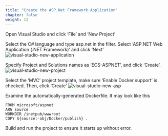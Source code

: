 ```yaml
---
title: "Create the ASP.Net Framework Application"
chapter: false
weight: 12
---
```



Open Visual Studio and click ‘File’ and ‘New Project’

Select the C# language and type asp.net in the filter. Select ‘ASP.NET Web Application (.NET Framework)’ and click ‘Next’
![visual-studio-new-application](/images/ecs-windows/visual-studio-new-application.png)

Specify Project and Solutions names as ‘ECS-ASPNET’, and click ‘Create’.
![visual-studio-new-project](/images/ecs-windows/visual-studio-new-project.png)

Select the ‘MVC’ project template, make sure ‘Enable Docker support’ is checked. Then, click ‘Create’
![visual-studio-new-asp](/images/ecs-windows/visual-studio-new-asp.png)

Examine the automatically-generated Dockerfile. It may look like this

```docker
FROM microsoft/aspnet
ARG source
WORKDIR /inetpub/wwwroot
COPY ${source:-obj/Docker/publish} .
```



Build and run the project to ensure it starts up without error.

